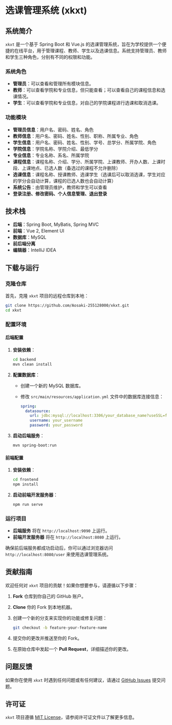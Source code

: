 # 选课管理系统 (xkxt)

## 系统简介

`xkxt` 是一个基于 Spring Boot 和 Vue.js 的选课管理系统，旨在为学校提供一个便捷的在线平台，用于管理课程、教师、学生以及选课信息。系统支持管理员、教师和学生三种角色，分别有不同的权限和功能。

### 系统角色

- **管理员**：可以查看和管理所有模块信息。
- **教师**：可以查看学院和专业信息，但只能查看；可以查看自己的课程信息和选课情况。
- **学生**：可以查看学院和专业信息，对自己的学院课程进行选课和取消选课。

### 功能模块

- **管理员信息**：用户名、密码、姓名、角色
- **教师信息**：用户名、密码、姓名、性别、职称、所属专业、角色
- **学生信息**：用户名、密码、姓名、性别、学号、总学分、所属学院、角色
- **学院信息**：学院名称、学院介绍、最低学分
- **专业信息**：专业名称、系名、所属学院
- **课程信息**：课程名称、介绍、学分、所属学院、上课教师、开办人数、上课时段、上课地点、已选人数（备选过的课程不允许删除）
- **选课信息**：课程名称、授课教师、选课学生（选课后可以取消选课，学生对应的学分会自动计算，课程的已选人数也会自动计算）
- **系统公告**：由管理员维护，教师和学生可以查看
- **登录注册、修改密码、个人信息管理、退出登录**

## 技术栈

- **后端**：Spring Boot, MyBatis, Spring MVC
- **前端**：Vue 2, Element UI
- **数据库**：MySQL
- **前后端分离**
- **编辑器**：IntelliJ IDEA

## 下载与运行

### 克隆仓库

首先，克隆 `xkxt` 项目的远程仓库到本地：

```bash
git clone https://github.com/Aosaki-255128000/xkxt.git
cd xkxt
```

### 配置环境

#### 后端配置

1. **安装依赖**：

   ```bash
   cd backend
   mvn clean install
   ```

2. **配置数据库**：

   - 创建一个新的 MySQL 数据库。

   - 修改 `src/main/resources/application.yml` 文件中的数据库连接信息：

     ```yaml
     spring:
       datasource:
         url: jdbc:mysql://localhost:3306/your_database_name?useSSL=false&serverTimezone=UTC
         username: your_username
         password: your_password
     ```

3. **启动后端服务**：

   ```bash
   mvn spring-boot:run
   ```

#### 前端配置

1. **安装依赖**：

   ```bash
   cd frontend
   npm install
   ```

2. **启动前端开发服务器**：

   ```bash
   npm run serve
   ```

### 运行项目

- **后端服务** 将在 `http://localhost:9090` 上运行。
- **前端开发服务器** 将在 `http://localhost:8080` 上运行。

确保前后端服务都成功启动后，你可以通过浏览器访问 `http://localhost:8080/user` 来使用选课管理系统。

## 贡献指南

欢迎任何对 `xkxt` 项目的贡献！如果你想要参与，请遵循以下步骤：

1. **Fork** 仓库到你自己的 GitHub 账户。

2. **Clone** 你的 Fork 到本地机器。

3. 创建一个新的分支来实现你的功能或修复问题：

   ```bash
   git checkout -b feature-your-feature-name
   ```

4. 提交你的更改并推送至你的 Fork。

5. 在原始仓库中发起一个 **Pull Request**，详细描述你的更改。

## 问题反馈

如果你在使用 `xkxt` 时遇到任何问题或有任何建议，请通过 [GitHub Issues](https://github.com/Aosaki-255128000/xkxt/issues) 提交问题。

## 许可证

`xkxt` 项目遵循 [MIT License](LICENSE)，请参阅许可证文件以了解更多信息。
